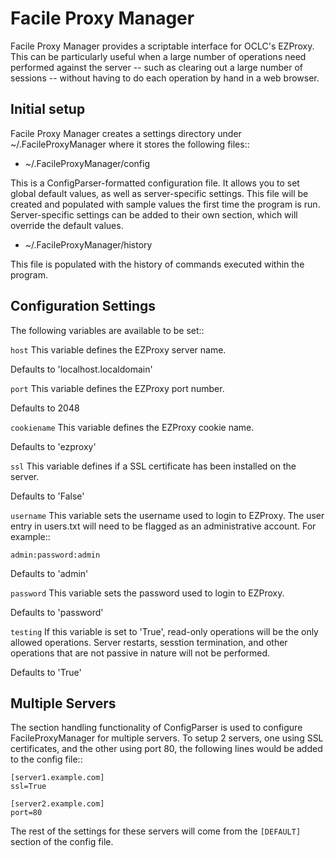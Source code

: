 # Facile Proxy Manager

Facile Proxy Manager provides a scriptable interface for OCLC's EZProxy.  This 
can be particularly useful when a large number of operations need performed
against the server --  such as clearing out a large number of sessions --
without having to do each operation by hand in a web browser.

## Initial setup

Facile Proxy Manager creates a settings directory under ~/.FacileProxyManager 
where it stores the following files::

* ~/.FacileProxyManager/config

This is a ConfigParser-formatted configuration file.  It allows you to set
global default values, as well as server-specific settings.  This file will be
created and populated with sample values the first time the program is run.
Server-specific settings can be added to their own section, which will
override the default values.

* ~/.FacileProxyManager/history

This file is populated with the history of commands executed within the
program.

## Configuration Settings

The following variables are available to be set::

`host`
This variable defines the EZProxy server name.

Defaults to 'localhost.localdomain'

`port`
This variable defines the EZProxy port number.

Defaults to 2048

`cookiename`
This variable defines the EZProxy cookie name.

Defaults to 'ezproxy'

`ssl`
This variable defines if a SSL certificate has been installed
on the server.

Defaults to 'False'

`username`
This variable sets the username used to login to EZProxy.  The
user entry in users.txt will need to be flagged as an administrative
account.  For example::

`admin:password:admin`

Defaults to 'admin'

`password`
This variable sets the password used to login to EZProxy.

Defaults to 'password'

`testing`
If this variable is set to 'True', read-only operations will be the
only allowed operations.  Server restarts, sesstion termination, and
other operations that are not passive in nature will not be performed.

Defaults to 'True'

## Multiple Servers

The section handling functionality of ConfigParser is used to configure 
FacileProxyManager for multiple servers.  To setup 2 servers, one using SSL
certificates, and the other using port 80, the following lines would be added
to the config file::

```
[server1.example.com]
ssl=True

[server2.example.com]
port=80
```

The rest of the settings for these servers will come from the `[DEFAULT]`
section of the config file.
